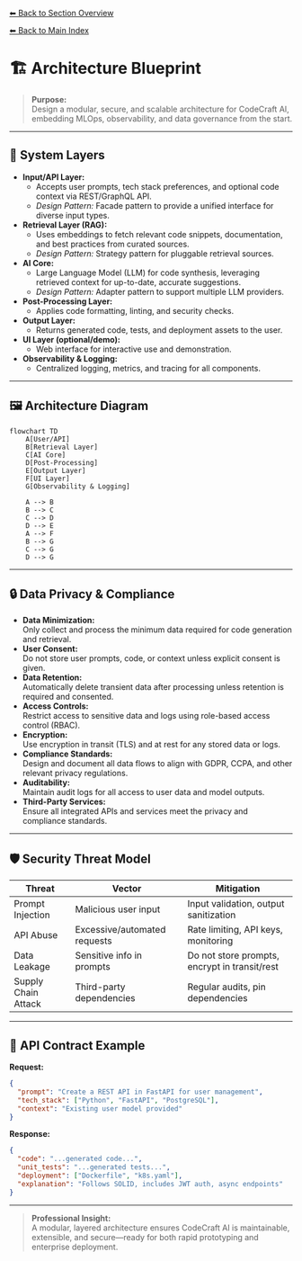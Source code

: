 [⬅ Back to Section Overview](README.md)

[⬅ Back to Main Index](../../INDEX.md)

# 🏗️ Architecture Blueprint

> **Purpose:**  
> Design a modular, secure, and scalable architecture for CodeCraft AI, embedding MLOps, observability, and data governance from the start.

---

## 🧩 System Layers

- **Input/API Layer:**
  - Accepts user prompts, tech stack preferences, and optional code context via REST/GraphQL API.
  - _Design Pattern:_ Facade pattern to provide a unified interface for diverse input types.
- **Retrieval Layer (RAG):**
  - Uses embeddings to fetch relevant code snippets, documentation, and best practices from curated sources.
  - _Design Pattern:_ Strategy pattern for pluggable retrieval sources.
- **AI Core:**
  - Large Language Model (LLM) for code synthesis, leveraging retrieved context for up-to-date, accurate suggestions.
  - _Design Pattern:_ Adapter pattern to support multiple LLM providers.
- **Post-Processing Layer:**
  - Applies code formatting, linting, and security checks.
- **Output Layer:**
  - Returns generated code, tests, and deployment assets to the user.
- **UI Layer (optional/demo):**
  - Web interface for interactive use and demonstration.
- **Observability & Logging:**
  - Centralized logging, metrics, and tracing for all components.

---

## 🖼️ Architecture Diagram

```mermaid
flowchart TD
    A[User/API]
    B[Retrieval Layer]
    C[AI Core]
    D[Post-Processing]
    E[Output Layer]
    F[UI Layer]
    G[Observability & Logging]

    A --> B
    B --> C
    C --> D
    D --> E
    A --> F
    B --> G
    C --> G
    D --> G
```

---

## 🔒 Data Privacy & Compliance

- **Data Minimization:**  
  Only collect and process the minimum data required for code generation and retrieval.
- **User Consent:**  
  Do not store user prompts, code, or context unless explicit consent is given.
- **Data Retention:**  
  Automatically delete transient data after processing unless retention is required and consented.
- **Access Controls:**  
  Restrict access to sensitive data and logs using role-based access control (RBAC).
- **Encryption:**  
  Use encryption in transit (TLS) and at rest for any stored data or logs.
- **Compliance Standards:**  
  Design and document all data flows to align with GDPR, CCPA, and other relevant privacy regulations.
- **Auditability:**  
  Maintain audit logs for all access to user data and model outputs.
- **Third-Party Services:**  
  Ensure all integrated APIs and services meet the privacy and compliance standards.

---

## 🛡️ Security Threat Model

| Threat              | Vector                       | Mitigation                                    |
| ------------------- | ---------------------------- | --------------------------------------------- |
| Prompt Injection    | Malicious user input         | Input validation, output sanitization         |
| API Abuse           | Excessive/automated requests | Rate limiting, API keys, monitoring           |
| Data Leakage        | Sensitive info in prompts    | Do not store prompts, encrypt in transit/rest |
| Supply Chain Attack | Third-party dependencies     | Regular audits, pin dependencies              |

---

## 📑 API Contract Example

**Request:**

```json
{
  "prompt": "Create a REST API in FastAPI for user management",
  "tech_stack": ["Python", "FastAPI", "PostgreSQL"],
  "context": "Existing user model provided"
}
```

**Response:**

```json
{
  "code": "...generated code...",
  "unit_tests": "...generated tests...",
  "deployment": ["Dockerfile", "k8s.yaml"],
  "explanation": "Follows SOLID, includes JWT auth, async endpoints"
}
```

---

> **Professional Insight:**  
> A modular, layered architecture ensures CodeCraft AI is maintainable, extensible, and secure—ready for both rapid prototyping and enterprise deployment.